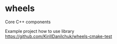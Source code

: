 # wheels
Core C++ components

Example project how to use library https://github.com/KirillDanilchuk/wheels-cmake-test